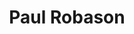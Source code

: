 ---
pid: mx173
title: Paul Robason
location_transcription: 38th Market
coordinates: "[-75.197768221831, 39.956859279033]"
zipcode: '19139'
gen_neighborhood: West Philadelphia
neighborhood: Walnut Hill
outside_phl: 
age: '57'
age_range: 50-59
instagram: 
image_file_name: mx_173.jpg
proposal_transcription: 38th Market
topic: African Americans
topic_summary: '0'
type: Other No Form
keywords_other: paul robeson
credit: Darryl Bell
image_labels: 
twitter: 
facebook: 
permalink: "/monuments/mx173/"
layout: item-page
---